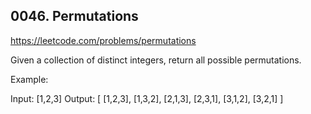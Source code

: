## 0046. Permutations

https://leetcode.com/problems/permutations

Given a collection of distinct integers, return all possible permutations.

Example:

Input: [1,2,3]
Output:
[
[1,2,3],
[1,3,2],
[2,1,3],
[2,3,1],
[3,1,2],
[3,2,1]
]
